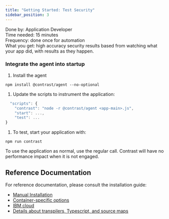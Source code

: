 ```yaml
---
title: "Getting Started: Test Security"
sidebar_position: 3
---
```


Done by: Application Developer<br/>
Time needed: 15 minutes<br/>
Frequency: done once for automation<br/>
What you get: high accuracy security results based from watching what your app did, with results as they happen.

###  Integrate the agent into startup

1. Install the agent
  ```shell
  npm install @contrast/agent --no-optional
  ```
1. Update the scripts to instrument the application:
  ```javascript title="package.json"
    "scripts": {
      "contrast": "node -r @contrast/agent <app-main>.js",
      "start": ...,
      "test": ...
  }
  ```
1. To test, start your application with:
  ```shell
  npm run contrast
  ```
  To use the application as normal, use the regular call. Contrast will have no performance impact when it is not engaged.


## Reference Documentation
For reference documentation, please consult the installation guide:
- [Manual Installation](https://docs.contrastsecurity.com/en/install-node-js-manually.html)
- [Container-specific options](https://docs.contrastsecurity.com/en/install-node-js-agent-in-a-container.html)
- [IBM cloud](https://docs.contrastsecurity.com/en/ibm-cloud.html)
- [Details about transpilers, Typescript, and source maps](https://docs.contrastsecurity.com/en/transpilers,-compilers-and-the-node-js-agent.html)